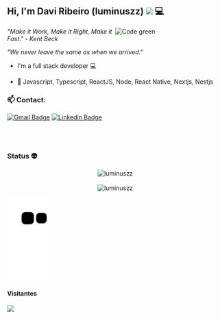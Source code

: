 ## Hi, I'm Davi Ribeiro (luminuszz) <a target="_blank" rel="noopener noreferrer" href="https://camo.githubusercontent.com/35d3d11359a49bf12aebb834cc13fd81b95eff4e/68747470733a2f2f6d656469612e67697068792e636f6d2f6d656469612f6876524a434c467a6361737252346961377a2f67697068792e676966"><img src="https://camo.githubusercontent.com/35d3d11359a49bf12aebb834cc13fd81b95eff4e/68747470733a2f2f6d656469612e67697068792e636f6d2f6d656469612f6876524a434c467a6361737252346961377a2f67697068792e676966" width="30px" data-canonical-src="https://media.giphy.com/media/hvRJCLFzcasrR4ia7z/giphy.gif" style="max-width:100%;"></a> 💻

<img align="right" width="50%" height="70%" src="https://64.media.tumblr.com/e8cb21e580b7ed5dc61441ec307e680e/tumblr_piwa2nItrF1svixs9_500.gifv" alt="Code green" />

_"Make it Work, Make it Right, Make it Fast."_ - _Kent Beck_

_"We never leave the same as when we arrived."_

- I'm a full stack developer :computer:

- :rocket: Javascript, Typescript, ReactJS, Node, React Native, Nextjs, Nestjs

### 📫 Contact:

 [![Gmail Badge](https://img.shields.io/badge/-DaviRbeiro-c14438?style=flat-square&logo=Gmail&logoColor=white&link=mailto:davi5.ribeiro.contato@gmail.com-)](mailto:davi5.ribeiro.contato@gmail.com-)
 [![Linkedin Badge](https://img.shields.io/badge/-DaviRibeiro-blue?style=flat-square&logo=Linkedin&logoColor=white&link=https://www.linkedin.com/in/davi-ribeiro-luminuszz/)](https://www.linkedin.com/in/davi-ribeiro-luminuszz/)

  </br>

</br>


### Status :alien:

<div align="center">
 <img src="https://github-readme-stats.vercel.app/api/top-langs/?username=luminuszz&layout=compact&show_icons=true&theme=tokyonight" alt="luminuszz" />
</div>

</br>

  <div align="center">
  <img src="https://github-readme-stats.vercel.app/api?username=luminuszz&show_icons=true&theme=tokyonight" alt="luminuszz" />
  </div>



![Snake animation](https://github.com/rafaballerini/rafaballerini/blob/output/github-contribution-grid-snake.svg)

</div>

<div align="rigth">  
  <h4 align="rigth"> Visitantes </h4>
  <img align="rigth" src="https://profile-counter.glitch.me/luminuszz/count.svg">
</div> 


